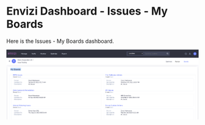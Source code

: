 # Envizi Dashboard - Issues - My Boards 

Here is the Issues - My Boards dashboard.

<img src="images/image-01.png">

